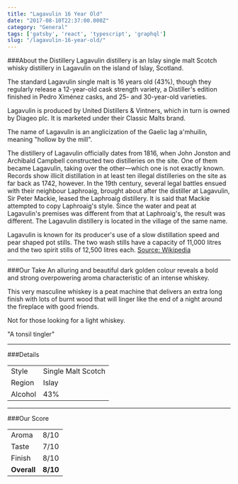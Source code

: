 ```yaml
---
title: "Lagavulin 16 Year Old"
date: "2017-08-10T22:37:00.000Z"
category: "General"
tags: ['gatsby', 'react', 'typescript', 'graphql']
slug: "/lagavulin-16-year-old/"
---
```

###About the Distillery
Lagavulin distillery is an Islay single malt Scotch whisky distillery in Lagavulin on the island of Islay, Scotland.

The standard Lagavulin single malt is 16 years old (43%), though they regularly release a 12-year-old cask strength variety, a Distiller's edition finished in Pedro Ximénez casks, and 25- and 30-year-old varieties.

Lagavulin is produced by United Distillers & Vintners, which in turn is owned by Diageo plc. It is marketed under their Classic Malts brand.

The name of Lagavulin is an anglicization of the Gaelic lag a'mhuilin, meaning "hollow by the mill".

The distillery of Lagavulin officially dates from 1816, when John Jonston and Archibald Campbell constructed two distilleries on the site. One of them became Lagavulin, taking over the other—which one is not exactly known. Records show illicit distillation in at least ten illegal distilleries on the site as far back as 1742, however. In the 19th century, several legal battles ensued with their neighbour Laphroaig, brought about after the distiller at Lagavulin, Sir Peter Mackie, leased the Laphroaig distillery. It is said that Mackie attempted to copy Laphroaig's style. Since the water and peat at Lagavulin's premises was different from that at Laphroaig's, the result was different. The Lagavulin distillery is located in the village of the same name.

Lagavulin is known for its producer's use of a slow distillation speed and pear shaped pot stills. The two wash stills have a capacity of 11,000 litres and the two spirit stills of 12,500 litres each.
[Source: Wikipedia](https://en.wikipedia.org/wiki/Lagavulin_distillery)

---

###Our Take
An alluring and beautiful dark golden colour reveals a bold and strong overpowering aroma characteristic of an intense whiskey.

This very masculine whiskey is a peat machine that delivers an extra long finish with lots of burnt wood that will linger like the end of a night around the fireplace with good friends.

Not for those looking for a light whiskey.

"A tonsil tingler"

---

###Details
<table>  
<tr>  
<td class="grey">Style</td><td>Single Malt Scotch</td>  
</tr>  
<tr>  
<td class="grey">Region</td><td>Islay</td>  
</tr>  
<tr>  
<td class="grey">Alcohol</td><td>43%</td>  
</tr>  
</table>


---

###Our Score
<table class="score-table">  
<tr>  
<td class="grey">Aroma</td><td>8/10</td>  
</tr>  
<tr>  
<td class="grey">Taste</td><td>7/10</td>  
</tr>  
<tr>  
<td class="grey">Finish</td><td>8/10</td>  
</tr>  
<tr>  
<td class="grey"><strong>Overall</strong></td><td><strong>8/10</strong></td>  
</tr>  
</table>
    